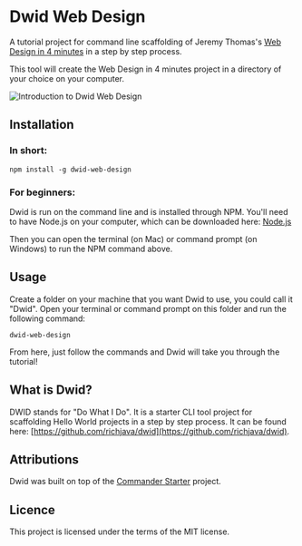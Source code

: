 # Dwid Web Design
A tutorial project for command line scaffolding of Jeremy Thomas's [Web Design in 4 minutes](https://jgthms.com/web-design-in-4-minutes/) in a step by step process. 

This tool will create the Web Design in 4 minutes project in a directory of your choice on your computer.

![Introduction to Dwid Web Design](https://raw.githubusercontent.com/richjava/dwid-web-design/master/images/intro-screen-cap.gif)

## Installation
### In short:
````
npm install -g dwid-web-design
````
### For beginners:
Dwid is run on the command line and is installed through NPM. You'll need to have Node.js on your computer, which can be downloaded here:
[Node.js](https://nodejs.org/en/)

Then you can open the terminal (on Mac) or command prompt (on Windows) to run the NPM command above.

## Usage
Create a folder on your machine that you want Dwid to use, you could call it "Dwid". Open your terminal or command prompt on this folder and run the following command:
````
dwid-web-design
````
From here, just follow the commands and Dwid will take you through the tutorial!

## What is Dwid?
DWID stands for "Do What I Do". It is a starter CLI tool project for scaffolding Hello World projects in a step by step process. It can be found here: [https://github.com/richjava/dwid](https://github.com/richjava/dwid).

## Attributions
Dwid was built on top of the [Commander Starter](https://github.com/tsantef/commander-starter) project.

## Licence
This project is licensed under the terms of the MIT license.